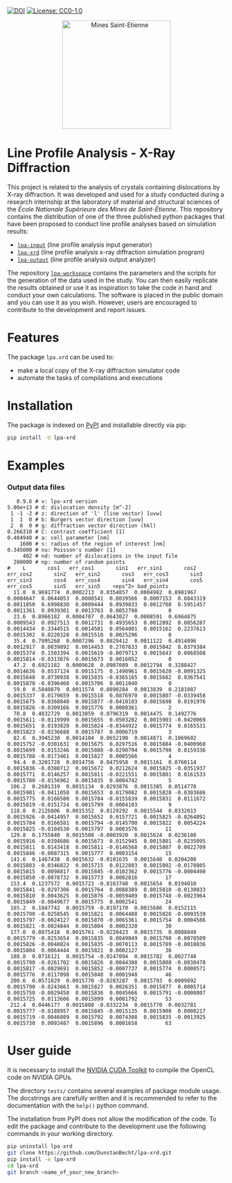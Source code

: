 [![DOI](https://zenodo.org/badge/394667513.svg)](https://zenodo.org/badge/latestdoi/394667513)
[![License: CC0-1.0](https://img.shields.io/badge/License-CC0_1.0-lightgrey.svg)](http://creativecommons.org/publicdomain/zero/1.0/)

<div align="center">
  <img width="250" src="https://dunstan.becht.network/views/signatures/mines.svg" alt="Mines Saint-Etienne">
</div>

# Line Profile Analysis - X-Ray Diffraction

This project is related to the analysis of crystals containing dislocations by X-ray diffraction. It was developed and used for a study conducted during a research internship at the laboratory of material and structural sciences of the *École Nationale Supérieure des Mines de Saint-Étienne*. This repository contains the distribution of one of the three published python packages that have been proposed to conduct line profile analyses based on simulation results:
* [`lpa-input`](https://github.com/DunstanBecht/lpa-input) (line profile analysis input generator)
* [`lpa-xrd`](https://github.com/DunstanBecht/lpa-xrd) (line profile analysis x-ray diffraction simulation program)
* [`lpa-output`](https://github.com/DunstanBecht/lpa-output) (line profile analysis output analyzer)

The repository [`lpa-workspace`](https://github.com/DunstanBecht/lpa-workspace) contains the parameters and the scripts for the generation of the data used in the study. You can then easily replicate the results obtained or use it as inspiration to take the code in hand and conduct your own calculations. The software is placed in the public domain and you can use it as you wish. However, users are encouraged to contribute to the development and report issues.

# Features

The package `lpa.xrd` can be used to:
* make a local copy of the X-ray diffraction simulator code
* automate the tasks of compilations and executions

# Installation

The package is indexed on [PyPI](https://pypi.org/project/lpa-xrd/) and installable directly via pip:
```bash
pip install -U lpa-xrd
```

# Examples

### Output data files
```
   0.9.6 # v: lpa-xrd version
5.00e+13 # d: dislocation density [m^-2]
 1 -1 -2 # z: direction of 'l' (line vector) [uvw]
 1  1  0 # b: Burgers vector direction [uvw]
 2  0  0 # g: diffraction vector direction (hkl)
0.266310 # C: contrast coefficient [1]
0.404940 # a: cell parameter [nm]
    1600 # s: radius of the region of interest [nm]
0.345000 # nu: Poisson's number [1]
     402 # nd: number of dislocations in the input file
  200000 # np: number of random points
#    L       cos1   err_cos1       sin1   err_sin1       cos2   err_cos2       sin2   err_sin2       cos3   err_cos3       sin3   err_sin3       cos4   err_cos4       sin4   err_sin4       cos5   err_cos5       sin5   err_sin5    <eps^2> bad_points
  11.8  0.9691774  0.0002213  0.0354857  0.0004982  0.8981967  0.0004647  0.0644053  0.0008541  0.8039566  0.0007153  0.0843319  0.0011050  0.6998830  0.0009444  0.0939833  0.0012708  0.5951457  0.0011361  0.0939301  0.0013763  0.0052798          0
  23.6  0.8966182  0.0004707  0.0643027  0.0008591  0.6964875  0.0009543  0.0927513  0.0012731  0.4935653  0.0012892  0.0856287  0.0014434  0.3344515  0.0014581  0.0564801  0.0015162  0.2237613  0.0015302  0.0220328  0.0015510  0.0025296          0
  35.4  0.7995268  0.0007296  0.0829412  0.0011122  0.4914096  0.0012917  0.0839892  0.0014453  0.2707633  0.0015042  0.0379384  0.0015374  0.1503394  0.0015619 -0.0079713  0.0015643  0.0868508  0.0015814 -0.0313676  0.0015673  0.0016052          0
  47.2  0.6921182  0.0009628  0.0907089  0.0012794  0.3288427  0.0014636  0.0537124  0.0015175  0.1490961  0.0015620 -0.0091325  0.0015648  0.0730938  0.0015835 -0.0365165  0.0015682  0.0367541  0.0015870 -0.0396468  0.0015706  0.0011040          0
  59.0  0.5840879  0.0011574  0.0890284  0.0013839  0.2181087  0.0015337  0.0179659  0.0015518  0.0876970  0.0015807 -0.0339458  0.0015675  0.0360840  0.0015877 -0.0410103  0.0015698  0.0191976  0.0015826 -0.0309166  0.0015776  0.0008361          2
  70.8  0.4832729  0.0013059  0.0796319  0.0014475  0.1492776  0.0015611 -0.0119999  0.0015655  0.0503282  0.0015903 -0.0420069  0.0015651  0.0193820  0.0015824 -0.0344922  0.0015774  0.0165531  0.0015823 -0.0236688  0.0015787  0.0006719          3
  82.6  0.3945230  0.0014104  0.0652190  0.0014871  0.1069602  0.0015752 -0.0301631  0.0015675  0.0297516  0.0015884 -0.0400960  0.0015699  0.0153246  0.0015808 -0.0290794  0.0015798  0.0159336  0.0015788 -0.0173461  0.0015827  0.0005566          4
  94.4  0.3201728  0.0014756  0.0475958  0.0015161  0.0760114  0.0015836 -0.0380712  0.0015672  0.0212624  0.0015825 -0.0351937  0.0015771  0.0146257  0.0015811 -0.0221551  0.0015801  0.0161533  0.0015780 -0.0156962  0.0015835  0.0004742          5
 106.2  0.2601319  0.0015134  0.0293876  0.0015385  0.0514778  0.0015901 -0.0411058  0.0015653  0.0179082  0.0015828 -0.0303686  0.0015775  0.0166580  0.0015784 -0.0155839  0.0015831  0.0111672  0.0015819 -0.0151724  0.0015799  0.0004103          9
 118.0  0.2126806  0.0015352  0.0129292  0.0015544  0.0332013  0.0015926 -0.0414957  0.0015652  0.0157721  0.0015825 -0.0264891  0.0015784  0.0166581  0.0015794 -0.0145700  0.0015822  0.0054224  0.0015825 -0.0104530  0.0015797  0.0003576         11
 129.8  0.1755840  0.0015508 -0.0003920  0.0015624  0.0236180  0.0015916 -0.0394686  0.0015673  0.0152945  0.0015801 -0.0235095  0.0015811  0.0143418  0.0015811 -0.0146568  0.0015807  0.0022709  0.0015846 -0.0087315  0.0015777  0.0003154         15
 141.6  0.1467438  0.0015632 -0.0101635  0.0015648  0.0204200  0.0015883 -0.0346822  0.0015715  0.0122803  0.0015802 -0.0170805  0.0015815  0.0098817  0.0015845 -0.0102362  0.0015776 -0.0004490  0.0015850 -0.0078732  0.0015773  0.0002816         17
 153.4  0.1237572  0.0015723 -0.0163748  0.0015654  0.0194010  0.0015841 -0.0297306  0.0015764  0.0088389  0.0015810 -0.0130033  0.0015810  0.0043625  0.0015876 -0.0059489  0.0015748 -0.0023964  0.0015849 -0.0049677  0.0015775  0.0002541         24
 165.2  0.1047742  0.0015759 -0.0197170  0.0015686  0.0152115  0.0015790 -0.0258545  0.0015821  0.0064488  0.0015826 -0.0093539  0.0015797 -0.0024127  0.0015870 -0.0065361  0.0015754  0.0004586  0.0015821 -0.0024844  0.0015804  0.0002320         30
 177.0  0.0875418  0.0015761 -0.0220423  0.0015735  0.0088049  0.0015779 -0.0253654  0.0015835  0.0049849  0.0015798 -0.0070509  0.0015826 -0.0040824  0.0015835 -0.0070113  0.0015789 -0.0010836  0.0015804  0.0064444  0.0015821  0.0002127         36
 188.8  0.0716121  0.0015754 -0.0247094  0.0015782  0.0027748  0.0015790 -0.0261702  0.0015826  0.0044388  0.0015808 -0.0030478  0.0015817 -0.0029691  0.0015852 -0.0007737  0.0015774  0.0000571  0.0015776  0.0117098  0.0015848  0.0001948         46
 200.6  0.0571829  0.0015770 -0.0283287  0.0015793  0.0009892  0.0015790 -0.0243663  0.0015827  0.0026351  0.0015877  0.0005714  0.0015750 -0.0029458  0.0015836  0.0045666  0.0015791 -0.0008007  0.0015725  0.0113606  0.0015899  0.0001792         53
 212.4  0.0446177  0.0015808 -0.0332234  0.0015770  0.0032781  0.0015777 -0.0188957  0.0015845 -0.0015135  0.0015908  0.0000217  0.0015719 -0.0046089  0.0015792  0.0074308  0.0015835 -0.0013925  0.0015730  0.0093487  0.0015896  0.0001658         63
```

# User guide

It is necessary to install the [NVIDIA CUDA Toolkit](https://developer.nvidia.com/cuda-downloads) to compile the OpenCL code on NVIDIA GPUs.

The directory `tests/` contains several examples of package module usage. The docstrings are carefully written and it is recommended to refer to the documentation with the `help()` python command.

The installation from PyPI does not allow the modification of the code. To edit the package and contribute to the development use the following commands in your working directory.
```bash
pip uninstall lpa-xrd
git clone https://github.com/DunstanBecht/lpa-xrd.git
pip install -e lpa-xrd
cd lpa-xrd
git branch <name_of_your_new_branch>
```
